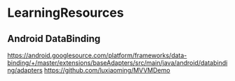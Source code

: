 # LearningResources

## Android DataBinding
https://android.googlesource.com/platform/frameworks/data-binding/+/master/extensions/baseAdapters/src/main/java/android/databinding/adapters
https://github.com/luxiaoming/MVVMDemo
